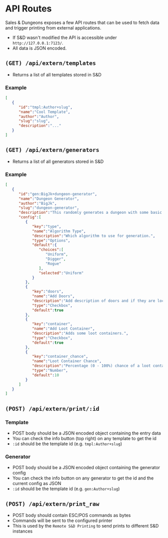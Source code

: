 # API Routes

Sales & Dungeons exposes a few API routes that can be used to fetch data and trigger printing from external applications.

- If S&D wasn't modified the API is accessible under ``http://127.0.0.1:7123/``.
- All data is JSON encoded.

## ``(GET) /api/extern/templates``

- Returns a list of all templates stored in S&D

### Example

```json
[
   {
      "id":"tmpl:Author+slug",
      "name":"Cool Template",
      "author":"Author",
      "slug":"slug",
      "description":"..."
   }
]
```

## ``(GET) /api/extern/generators``

- Returns a list of all generators stored in S&D

### Example

```json
[
   {
      "id":"gen:BigJk+dungeon-generator",
      "name":"Dungeon Generator",
      "author":"BigJk",
      "slug":"dungeon-generator",
      "description":"This randomly generates a dungeon with some basic description. How you use the door and loot descriptions is up to you. The descriptions are based on the \"AX1: Old School Adventure Accessories - D30 DM Companion\" by Richard J. LeBlanc, Jr.",
      "config":[
         {
            "key":"type",
            "name":"Algorithm Type",
            "description":"Which algorithm to use for generation.",
            "type":"Options",
            "default":{
               "choices":[
                  "Uniform",
                  "Digger",
                  "Rogue"
               ],
               "selected":"Uniform"
            }
         },
         {
            "key":"doors",
            "name":"Add Doors",
            "description":"Add description of doors and if they are locked.",
            "type":"Checkbox",
            "default":true
         },
         {
            "key":"container",
            "name":"Add Loot Container",
            "description":"Adds some loot containers.",
            "type":"Checkbox",
            "default":true
         },
         {
            "key":"container_chance",
            "name":"Loot Container Chance",
            "description":"Percentage (0 - 100%) chance of a loot container present in a room.",
            "type":"Number",
            "default":10
         }
      ]
   }
]
```

## ``(POST) /api/extern/print/:id``

### Template

- POST body should be a JSON encoded object containing the entry data
- You can check the info button (top right) on any template to get the id
- ``:id`` should be the template id (e.g. ``tmpl:Author+slug``)

### Generator

- POST body should be a JSON encoded object containing the generator config
- You can check the info button on any generator to get the id and the current config as JSON
- ``:id`` should be the template id (e.g. ``gen:Author+slug``)

## ``(POST) /api/extern/print_raw``

- POST body should contain ESC/POS commands as bytes
- Commands will be sent to the configured printer
- This is used by the `Remote S&D Printing` to send prints to different S&D instances